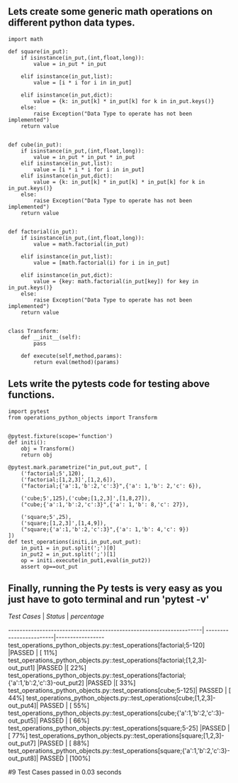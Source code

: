 ## Lets create some generic math operations on different python data types. 
```
import math

def square(in_put):
    if isinstance(in_put,(int,float,long)):
        value = in_put * in_put

    elif isinstance(in_put,list):
        value = [i * i for i in in_put]

    elif isinstance(in_put,dict):
        value = {k: in_put[k] * in_put[k] for k in in_put.keys()}
    else:
        raise Exception("Data Type to operate has not been implemented")
    return value


def cube(in_put):
    if isinstance(in_put,(int,float,long)):
        value = in_put * in_put * in_put
    elif isinstance(in_put,list):
        value = [i * i * i for i in in_put]
    elif isinstance(in_put,dict):
        value = {k: in_put[k] * in_put[k] * in_put[k] for k in in_put.keys()}
    else:
        raise Exception("Data Type to operate has not been implemented")
    return value


def factorial(in_put):
    if isinstance(in_put,(int,float,long)):
        value = math.factorial(in_put)

    elif isinstance(in_put,list):
        value = [math.factorial(i) for i in in_put]

    elif isinstance(in_put,dict):
        value = {key: math.factorial(in_put[key]) for key in in_put.keys()}
    else:
        raise Exception("Data Type to operate has not been implemented")
    return value


class Transform:
    def __init__(self):
        pass

    def execute(self,method,params):
        return eval(method)(params)
```

## Lets write the pytests code for testing above functions.
```
import pytest
from operations_python_objects import Transform


@pytest.fixture(scope='function')
def initi():
    obj = Transform()
    return obj

@pytest.mark.parametrize("in_put,out_put", [
    ('factorial;5',120),
    ('factorial;[1,2,3]',[1,2,6]),
    ("factorial;{'a':1,'b':2,'c':3}",{'a': 1,'b': 2,'c': 6}),

    ('cube;5',125),('cube;[1,2,3]',[1,8,27]),
    ("cube;{'a':1,'b':2,'c':3}",{'a': 1,'b': 8,'c': 27}),

    ('square;5',25),
    ('square;[1,2,3]',[1,4,9]),
    ("square;{'a':1,'b':2,'c':3}",{'a': 1,'b': 4,'c': 9})
])
def test_operations(initi,in_put,out_put):
    in_put1 = in_put.split(';')[0]
    in_put2 = in_put.split(';')[1]
    op = initi.execute(in_put1,eval(in_put2))
    assert op==out_put

```

## Finally, running the Py tests is very easy as you just have to goto terminal and run 'pytest -v' 

*Test Cases*                                                        | *Status*               | *percentage*


--------------------------------------------------------------------| ------------------------|-----------------
test_operations_python_objects.py::test_operations[factorial;5-120] |PASSED | [ 11%]
test_operations_python_objects.py::test_operations[factorial;[1,2,3]-out_put1] |PASSED |[ 22%]
test_operations_python_objects.py::test_operations[factorial;{'a':1,'b':2,'c':3}-out_put2] |PASSED  |[ 33%]
test_operations_python_objects.py::test_operations[cube;5-125]| PASSED    |     [ 44%]
test_operations_python_objects.py::test_operations[cube;[1,2,3]-out_put4]| PASSED   |  [ 55%]
test_operations_python_objects.py::test_operations[cube;{'a':1,'b':2,'c':3}-out_put5]| PASSED   |   [ 66%]
test_operations_python_objects.py::test_operations[square;5-25] |PASSED    |    [ 77%]
test_operations_python_objects.py::test_operations[square;[1,2,3]-out_put7] |PASSED  | [ 88%]
test_operations_python_objects.py::test_operations[square;{'a':1,'b':2,'c':3}-out_put8]| PASSED       | [100%]


#9 Test Cases passed in 0.03 seconds
